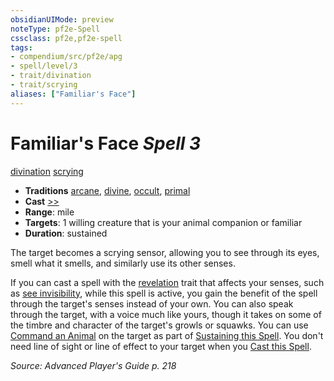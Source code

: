```yaml
---
obsidianUIMode: preview
noteType: pf2e-Spell
cssclass: pf2e,pf2e-spell
tags:
- compendium/src/pf2e/apg
- spell/level/3
- trait/divination
- trait/scrying
aliases: ["Familiar's Face"]
---
```

# Familiar's Face *Spell 3*   
[divination](rules/traits/divination.md "Divination School Trait")  [scrying](rules/traits/scrying.md "Scrying Effect Trait")  

- **Traditions** [arcane](rules/traits/arcane.md "Arcane Tradition Trait"), [divine](rules/traits/divine.md "Divine Tradition Trait"), [occult](rules/traits/occult.md "Occult Tradition Trait"), [primal](rules/traits/primal.md "Primal Tradition Trait")
- **Cast** [>>](rules/core-rulebook/chapter-9-playing-the-game.md#Actions "Two-Action") 
- **Range**: mile
- **Targets**: 1 willing creature that is your animal companion or familiar
- **Duration**: sustained

The target becomes a scrying sensor, allowing you to see through its eyes, smell what it smells, and similarly use its other senses.

If you can cast a spell with the [revelation](rules/traits/revelation.md "Revelation Effect Trait") trait that affects your senses, such as [see invisibility](compendium/spells/see-invisibility.md), while this spell is active, you gain the benefit of the spell through the target's senses instead of your own. You can also speak through the target, with a voice much like yours, though it takes on some of the timbre and character of the target's growls or squawks. You can use [Command an Animal](rules/actions/command-an-animal.md) on the target as part of [Sustaining this Spell](rules/actions/sustain-a-spell.md). You don't need line of sight or line of effect to your target when you [Cast this Spell](rules/actions/cast-a-spell.md).

*Source: Advanced Player's Guide p. 218*